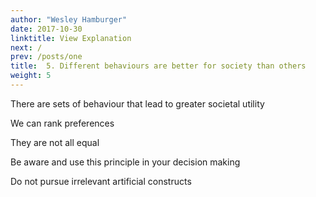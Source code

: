 ```yaml
---
author: "Wesley Hamburger"
date: 2017-10-30
linktitle: View Explanation
next: /
prev: /posts/one
title:  5. Different behaviours are better for society than others
weight: 5
---
```



There are sets of behaviour that lead to greater societal utility

We can rank preferences

They are not all equal

Be aware and use this principle in your decision making

Do not pursue irrelevant artificial constructs
